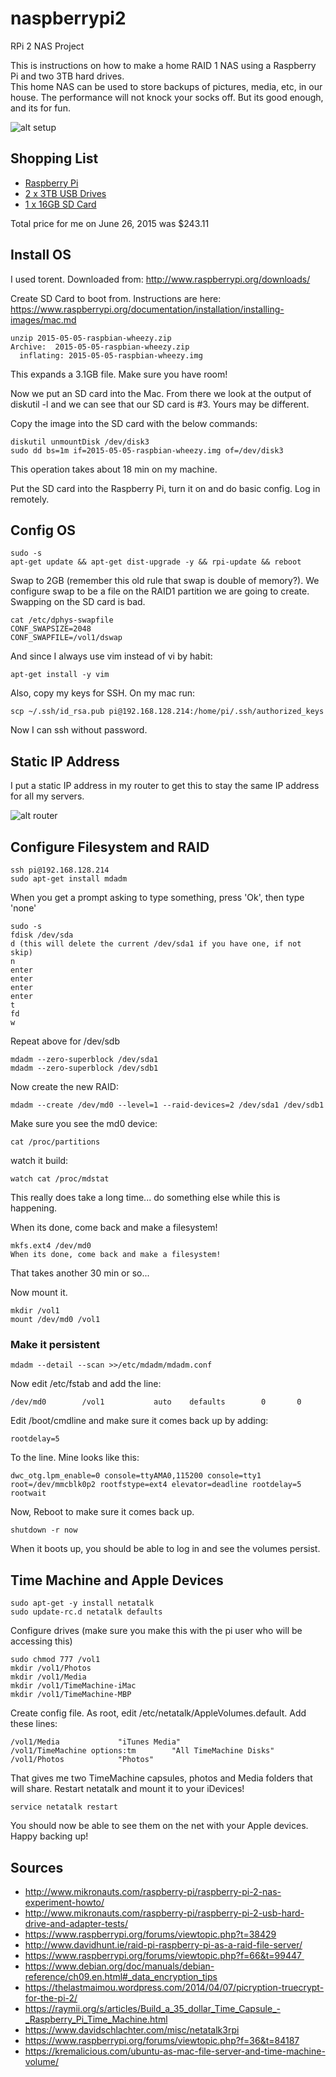 # naspberrypi2

RPi 2 NAS Project

This is instructions on how to make a home RAID 1 NAS using a Raspberry Pi and two 3TB hard drives.  
This home NAS can be used to store backups of pictures, media, etc, in our house. 
The performance will not knock your socks off.  But its good enough, and its for fun. 

![alt setup](images/naspberry.jpg)


## Shopping List

* [Raspberry Pi](http://www.amazon.com/gp/product/B00TFV5QTA)
* [2 x 3TB USB Drives](http://www.amazon.com/gp/product/B00E3RH63A)
* [1 x 16GB SD Card](http://www.amazon.com/gp/product/B00M55C0LK)

Total price for me on June 26, 2015 was $243.11

## Install OS

I used torent.  Downloaded from: 
http://www.raspberrypi.org/downloads/

Create SD Card to boot from.  Instructions are here: 
https://www.raspberrypi.org/documentation/installation/installing-images/mac.md

```
unzip 2015-05-05-raspbian-wheezy.zip
Archive:  2015-05-05-raspbian-wheezy.zip
  inflating: 2015-05-05-raspbian-wheezy.img
```
This expands a 3.1GB file.  Make sure you have room!  

Now we put an SD card into the Mac.  From there we look at the output of diskutil -l 
and we can see that our SD card is #3.  Yours may be different.  

Copy the image into the SD card with the below commands:

```
diskutil unmountDisk /dev/disk3
sudo dd bs=1m if=2015-05-05-raspbian-wheezy.img of=/dev/disk3
```

This operation takes about 18 min on my machine. 

Put the SD card into the Raspberry Pi, turn it on and do basic config.  Log in remotely.

## Config OS

``` 
sudo -s
apt-get update && apt-get dist-upgrade -y && rpi-update && reboot
```

Swap to 2GB (remember this old rule that swap is double of memory?). 
We configure swap to be a file on the RAID1 partition we are going to create.  Swapping
on the SD card is bad.
```
cat /etc/dphys-swapfile
CONF_SWAPSIZE=2048
CONF_SWAPFILE=/vol1/dswap
```

And since I always use vim instead of vi by habit: 
```
apt-get install -y vim
```

Also, copy my keys for SSH.  On my mac run: 
```
scp ~/.ssh/id_rsa.pub pi@192.168.128.214:/home/pi/.ssh/authorized_keys
```
Now I can ssh without password. 


## Static IP Address

I put a static IP address in my router to get this to stay the same IP address for all my servers. 

![alt router](images/static-route.png)

## Configure Filesystem and RAID

```
ssh pi@192.168.128.214
sudo apt-get install mdadm 
```
When you get a prompt asking to type something, press 'Ok', then type 'none'

```
sudo -s
fdisk /dev/sda
d (this will delete the current /dev/sda1 if you have one, if not skip)
n
enter
enter
enter
enter
t
fd
w
```
Repeat above for /dev/sdb

```
mdadm --zero-superblock /dev/sda1
mdadm --zero-superblock /dev/sdb1
```
Now create the new RAID: 
```
mdadm --create /dev/md0 --level=1 --raid-devices=2 /dev/sda1 /dev/sdb1
```
Make sure you see the md0 device: 
```
cat /proc/partitions
```
watch it build: 
```
watch cat /proc/mdstat
```
This really does take a long time... do something else while this is happening.  

When its done, come back and make a filesystem! 
```
mkfs.ext4 /dev/md0
When its done, come back and make a filesystem! 
```
That takes another 30 min or so... 

Now mount it. 

```
mkdir /vol1
mount /dev/md0 /vol1
```

### Make it persistent
```
mdadm --detail --scan >>/etc/mdadm/mdadm.conf
```
Now edit /etc/fstab and add the line: 
```
/dev/md0        /vol1           auto    defaults        0       0
```

Edit /boot/cmdline and make sure it comes back up by adding: 
```
rootdelay=5
```
To the line.  Mine looks like this: 
```
dwc_otg.lpm_enable=0 console=ttyAMA0,115200 console=tty1 root=/dev/mmcblk0p2 rootfstype=ext4 elevator=deadline rootdelay=5 rootwait
```
Now, Reboot to make sure it comes back up. 

```
shutdown -r now
```

When it boots up, you should be able to log in and see the volumes persist. 

## Time Machine and Apple Devices

```
sudo apt-get -y install netatalk
sudo update-rc.d netatalk defaults
```

Configure drives (make sure you make this with the pi user who will be accessing this)
```
sudo chmod 777 /vol1
mkdir /vol1/Photos
mkdir /vol1/Media
mkdir /vol1/TimeMachine-iMac
mkdir /vol1/TimeMachine-MBP
```
Create config file.  As root, edit /etc/netatalk/AppleVolumes.default.  Add these lines: 
```
/vol1/Media             "iTunes Media"
/vol1/TimeMachine options:tm        "All TimeMachine Disks"
/vol1/Photos            "Photos"
```
That gives me two TimeMachine capsules, photos and Media folders that will share.  Restart netatalk and mount it 
to your iDevices!
```
service netatalk restart
```

You should now be able to see them on the net with your Apple devices.  Happy backing up!

## Sources

* http://www.mikronauts.com/raspberry-pi/raspberry-pi-2-nas-experiment-howto/
* http://www.mikronauts.com/raspberry-pi/raspberry-pi-2-usb-hard-drive-and-adapter-tests/ 
* https://www.raspberrypi.org/forums/viewtopic.php?t=38429 
* http://www.davidhunt.ie/raid-pi-raspberry-pi-as-a-raid-file-server/
* https://www.raspberrypi.org/forums/viewtopic.php?f=66&t=99447 
* https://www.debian.org/doc/manuals/debian-reference/ch09.en.html#_data_encryption_tips 
* https://thelastmaimou.wordpress.com/2014/04/07/picryption-truecrypt-for-the-pi-2/
* https://raymii.org/s/articles/Build_a_35_dollar_Time_Capsule_-_Raspberry_Pi_Time_Machine.html
* https://www.davidschlachter.com/misc/netatalk3rpi
* https://www.raspberrypi.org/forums/viewtopic.php?f=36&t=84187
* https://kremalicious.com/ubuntu-as-mac-file-server-and-time-machine-volume/ 

